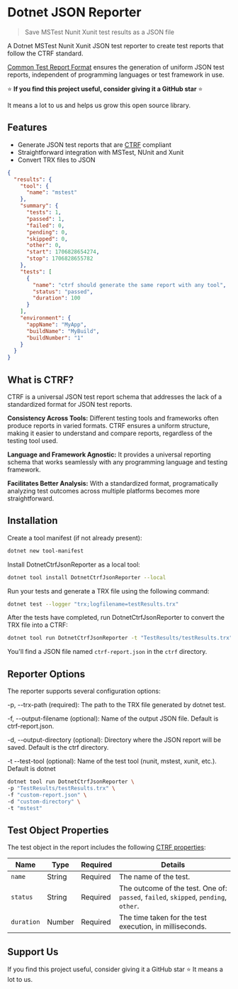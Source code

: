 # Dotnet JSON Reporter

> Save MSTest Nunit Xunit test results as a JSON file

A Dotnet MSTest Nunit Xunit JSON test reporter to create test reports that follow the CTRF standard.

[Common Test Report Format](https://ctrf.io) ensures the generation of uniform JSON test reports, independent of programming languages or test framework in use.

⭐ **If you find this project useful, consider giving it a GitHub star** ⭐

It means a lot to us and helps us grow this open source library.

## Features

- Generate JSON test reports that are [CTRF](https://ctrf.io) compliant
- Straightforward integration with MSTest, NUnit and Xunit
- Convert TRX files to JSON

```json
{
  "results": {
    "tool": {
      "name": "mstest"
    },
    "summary": {
      "tests": 1,
      "passed": 1,
      "failed": 0,
      "pending": 0,
      "skipped": 0,
      "other": 0,
      "start": 1706828654274,
      "stop": 1706828655782
    },
    "tests": [
      {
        "name": "ctrf should generate the same report with any tool",
        "status": "passed",
        "duration": 100
      }
    ],
    "environment": {
      "appName": "MyApp",
      "buildName": "MyBuild",
      "buildNumber": "1"
    }
  }
}
```

## What is CTRF?

CTRF is a universal JSON test report schema that addresses the lack of a standardized format for JSON test reports.

**Consistency Across Tools:** Different testing tools and frameworks often produce reports in varied formats. CTRF ensures a uniform structure, making it easier to understand and compare reports, regardless of the testing tool used.

**Language and Framework Agnostic:** It provides a universal reporting schema that works seamlessly with any programming language and testing framework.

**Facilitates Better Analysis:** With a standardized format, programatically analyzing test outcomes across multiple platforms becomes more straightforward.

## Installation

Create a tool manifest (if not already present):

```bash
dotnet new tool-manifest
```

Install DotnetCtrfJsonReporter as a local tool:

```bash
dotnet tool install DotnetCtrfJsonReporter --local
```

Run your tests and generate a TRX file using the following command:

```bash
dotnet test --logger "trx;logfilename=testResults.trx"
```

After the tests have completed, run DotnetCtrfJsonReporter to convert the TRX file into a CTRF:

```bash
dotnet tool run DotnetCtrfJsonReporter -t "TestResults/testResults.trx"
```

You'll find a JSON file named `ctrf-report.json` in the `ctrf` directory.

## Reporter Options

The reporter supports several configuration options:

-p, --trx-path (required): The path to the TRX file generated by dotnet test.

-f, --output-filename (optional): Name of the output JSON file. Default is ctrf-report.json.

-d, --output-directory (optional): Directory where the JSON report will be saved. Default is the ctrf directory.

-t --test-tool (optional): Name of the test tool (nunit, mstest, xunit, etc.). Default is dotnet

```bash
dotnet tool run DotnetCtrfJsonReporter \
-p "TestResults/testResults.trx" \
-f "custom-report.json" \
-d "custom-directory" \
-t "mstest"
```

## Test Object Properties

The test object in the report includes the following [CTRF properties](https://ctrf.io/docs/schema/test):

| Name       | Type   | Required | Details                                                                             |
| ---------- | ------ | -------- | ----------------------------------------------------------------------------------- |
| `name`     | String | Required | The name of the test.                                                               |
| `status`   | String | Required | The outcome of the test. One of: `passed`, `failed`, `skipped`, `pending`, `other`. |
| `duration` | Number | Required | The time taken for the test execution, in milliseconds.                             |

## Support Us

If you find this project useful, consider giving it a GitHub star ⭐ It means a lot to us.
